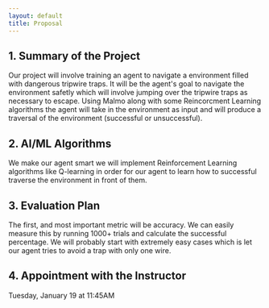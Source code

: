 ```yaml
---
layout: default
title: Proposal
---
```


## 1. Summary of the Project

Our project will involve training an agent to navigate a environment filled with dangerous tripwire traps. It will be the agent's goal to navigate the environment safetly which will involve jumping over the tripwire traps as necessary to escape. Using Malmo along with some Reincorcment Learning algorithms the agent will take in the environment as input and will produce a traversal of the environment (successful or unsuccessful).

## 2. AI/ML Algorithms

We make our agent smart we will implement Reinforcement Learning algorithms like Q-learning in order for our agent to learn how to successful traverse the environment in front of them.

## 3. Evaluation Plan
The first, and most important metric will be accuracy. We can easily measure this by running 1000+ trials and calculate the successful percentage. We will probably start with extremely easy cases which is let our agent tries to avoid a trap with only one wire.

## 4. Appointment with the Instructor
Tuesday, January 19 at 11:45AM
